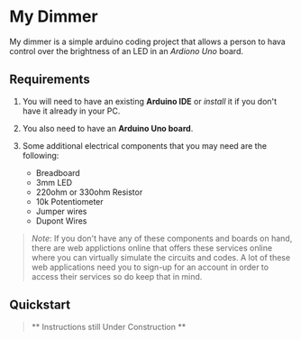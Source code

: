 # My Dimmer

My dimmer is a simple arduino coding project that allows a person to hava control over the brightness of an LED in an *Ardiono Uno* board.

## Requirements

1. You will need to have an existing **Arduino IDE** or *install* it if you don't have it already in your PC.

2. You also need to have an **Arduino Uno board**.

3. Some additional electrical components that you may need are the following:
    - Breadboard
    - 3mm LED
    - 220ohm or 330ohm Resistor
    - 10k Potentiometer
    - Jumper wires
    - Dupont Wires
    

> *Note*: If you don't have any of these components and
> boards on hand, there are web applictions online that
> offers these services online where you can virtually
> simulate the circuits and codes. A lot of these web
> applications need you to sign-up for an account in order
> to access their services so do keep that in mind.

## Quickstart 
> ** Instructions still Under Construction **